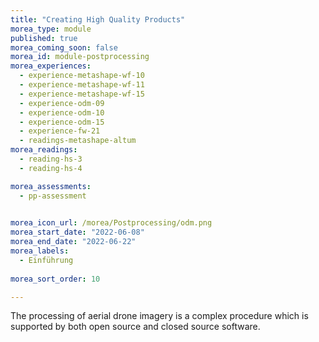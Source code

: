 ```yaml
---
title: "Creating High Quality Products"
morea_type: module
published: true
morea_coming_soon: false
morea_id: module-postprocessing
morea_experiences:
  - experience-metashape-wf-10
  - experience-metashape-wf-11 
  - experience-metashape-wf-15  
  - experience-odm-09
  - experience-odm-10
  - experience-odm-15
  - experience-fw-21
  - readings-metashape-altum
morea_readings:  
  - reading-hs-3
  - reading-hs-4 

morea_assessments:    
  - pp-assessment

  
morea_icon_url: /morea/Postprocessing/odm.png
morea_start_date: "2022-06-08"
morea_end_date: "2022-06-22"
morea_labels: 
  - Einführung
  
morea_sort_order: 10

---
```


 The processing of aerial drone imagery is a complex procedure which is supported by both open source and closed source software.

